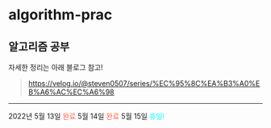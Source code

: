 # algorithm-prac
알고리즘 공부
-------

자세한 정리는 아래 블로그 참고!
>https://velog.io/@steven0507/series/%EC%95%8C%EA%B3%A0%EB%A6%AC%EC%A6%98
-------

2022년
5월 13일 <span style ="color : tomato;">완료</span>
5월 14일 <span style ="color : tomato;">완료</span>
5월 15일 <span style ="color : aqua;">휴일!</span>

